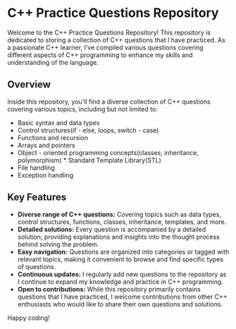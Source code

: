 # C++ Practice Questions Repository

Welcome to the C++ Practice Questions Repository! This repository is dedicated to storing a collection of C++ questions that I have practiced. As a passionate C++ learner, I've compiled various questions covering different aspects of C++ programming to enhance my skills and understanding of the language.

## Overview

Inside this repository, you'll find a diverse collection of C++ questions covering various topics, including but not limited to:

* Basic syntax and data types
* Control structures(if - else, loops, switch - case)
* Functions and recursion
* Arrays and pointers
* Object - oriented programming concepts(classes, inheritance, polymorphism) * Standard Template Library(STL)
* File handling
* Exception handling

## Key Features

- **Diverse range of C++ questions:** Covering topics such as data types, control structures, functions, classes, inheritance, templates, and more.
- **Detailed solutions:** Every question is accompanied by a detailed solution, providing explanations and insights into the thought process behind solving the problem.
- **Easy navigation:** Questions are organized into categories or tagged with relevant topics, making it convenient to browse and find specific types of questions.
- **Continuous updates:** I regularly add new questions to the repository as I continue to expand my knowledge and practice in C++ programming.
- **Open to contributions:** While this repository primarily contains questions that I have practiced, I welcome contributions from other C++ enthusiasts who would like to share their own questions and solutions.

Happy coding!
